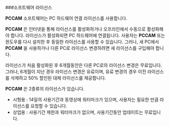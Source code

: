 ###소프트웨어 라이선스

**PCCAM** 소프트웨어는 PC 하드웨어 연결 라이선스를 사용합니다.

**PCCAM** 은 인터넷을 통해 라이선스를 활성화하거나 오프라인에서 수동으로 활성화해야 합니다. 라이선스가 활성화되면 PC 하드웨어에 연결됩니다. 사용자는 **PCCAM** 또는 윈도우를 다시 설치한 후 동일한 라이선스를 사용할 수 있습니다. 그러나, 새 PC에서 **PCCAM** 을 사용하거나 다른 PC로 라이선스 변경하려면 새 라이선스를 구입해야 합니다.

라이선스가 처음 활성화된 후 6개월동안은 다른 PC로의 라이선스 변경은 무료입니다. 그러나, 6개월이 지난 경우 라이선스 변경은 유료이며, 유료 변경의 경우 이전 라이선스를 삭제하고 50% 할인된 대체 라이선스를 제공합니다.

**PCCAM** 은 2종류의 라이선스가 있습니다.

-	시헝용 : 14일의 사용기간과 동영상에 워터마크가 있으며, 사용자는 필요한 만큼 라이선스를 요청할 수 있습니다.
-	상업용 : 사용기간 제한과 워터마크가 없으며, 사용기간동안 업데이트는 무료입니다.
